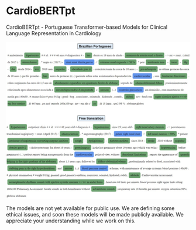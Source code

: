 # CardioBERTpt
CardioBERTpt - Portuguese Transformer-based Models for Clinical Language Representation in Cardiology

<img src='img/exemplo_entidades.jpeg' title="Entities example">

The models are not yet available for public use. We are defining some ethical issues, and soon these models will be made publicly available. We appreciate your understanding while we work on this.


